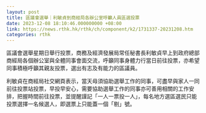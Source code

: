 ```yaml
---
layout: post
title: 區議會選舉｜利敏貞到商經局各辦公室呼籲人員區選投票
date: 2023-12-08 18:10:46.000000000 +08:00
link: https://news.rthk.hk/rthk/ch/component/k2/1731337-20231208.htm
categories: rthk
---
```


區議會選舉星期日舉行投票，商務及經濟發展局常任秘書長利敏貞早上到政府總部商經局各個辦公室與全體同事會面交流，呼籲同事身體力行當日前往投票，亦希望同事積極呼籲其親友投票，選出有志及有能力的區議員。

利敏貞在商經局社交網頁表示，當天毋須協助選舉工作的同事，可盡早與家人一同前往投票站投票，早投早安心，需要協助選舉工作的同事亦可善用相關的工作安排，把握時間前往投票，並提醒謹記「一人一票投一人」，每名地方選區選民只能投票選擇一名候選人，即選票上只能蓋一個「剔」號。
